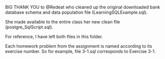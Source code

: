 BIG THANK YOU to @Redeat who cleaned up the original downloaded bank database schema and data population file (LearningSQLExample.sql).  

She made available to the entire class her new clean file (postgre_SqlScript.sql).

For reference, I have left both files in this folder.

Each homework problem from the assignment is named according to its exercise number.  So for example, file 3-1.sql corresponds to Exercise 3-1.